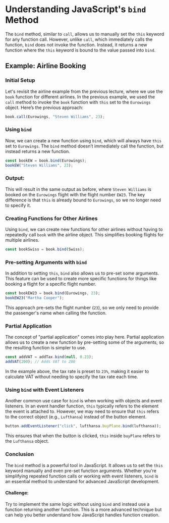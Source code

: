 # Understanding JavaScript's `bind` Method

The `bind` method, similar to `call`, allows us to manually set the `this` keyword for any function call. However, unlike `call`, which immediately calls the function, `bind` does not invoke the function. Instead, it returns a new function where the `this` keyword is bound to the value passed into `bind`.

## Example: Airline Booking

### Initial Setup

Let's revisit the airline example from the previous lecture, where we use the `book` function for different airlines. In the previous example, we used the `call` method to invoke the `book` function with `this` set to the `Eurowings` object. Here’s the previous approach:

```javascript
book.call(Eurowings, "Steven Williams", 23);
```

### Using `bind`

Now, we can create a new function using `bind`, which will always have `this` set to `Eurowings`. The `bind` method doesn’t immediately call the function, but instead returns a new function.

```javascript
const bookEW = book.bind(Eurowings);
bookEW("Steven Williams", 23);
```

### Output:

This will result in the same output as before, where `Steven Williams` is booked on the `Eurowings` flight with the flight number `EW23`. The key difference is that `this` is already bound to `Eurowings`, so we no longer need to specify it.

### Creating Functions for Other Airlines

Using `bind`, we can create new functions for other airlines without having to repeatedly call `book` with the airline object. This simplifies booking flights for multiple airlines.

```javascript
const bookSwiss = book.bind(Swiss);
```

### Pre-setting Arguments with `bind`

In addition to setting `this`, `bind` also allows us to pre-set some arguments. This feature can be used to create more specific functions for things like booking a flight for a specific flight number.

```javascript
const bookEW23 = book.bind(Eurowings, 23);
bookEW23("Martha Cooper");
```

This approach pre-sets the flight number (`23`), so we only need to provide the passenger's name when calling the function.

### Partial Application

The concept of "partial application" comes into play here. Partial application allows us to create a new function by pre-setting some of the arguments, so the resulting function is simpler to use.

```javascript
const addVAT = addTax.bind(null, 0.23);
addVAT(200); // Adds VAT to 200
```

In the example above, the tax rate is preset to `23%`, making it easier to calculate VAT without needing to specify the tax rate each time.

### Using `bind` with Event Listeners

Another common use case for `bind` is when working with objects and event listeners. In an event handler function, `this` typically refers to the element the event is attached to. However, we may need to ensure that `this` refers to the correct object (e.g., `Lufthansa`) instead of the button element.

```javascript
button.addEventListener("click", lufthansa.buyPlane.bind(lufthansa));
```

This ensures that when the button is clicked, `this` inside `buyPlane` refers to the `Lufthansa` object.

### Conclusion

The `bind` method is a powerful tool in JavaScript. It allows us to set the `this` keyword manually and even pre-set function arguments. Whether you're simplifying repeated function calls or working with event listeners, `bind` is an essential method to understand for advanced JavaScript development.

#### Challenge:

Try to implement the same logic without using `bind` and instead use a function returning another function. This is a more advanced technique but can help you better understand how JavaScript handles function creation.
